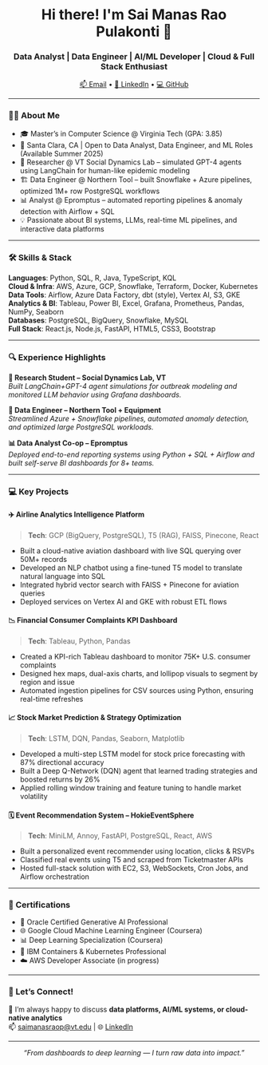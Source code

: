 <h1 align="center">Hi there! I'm Sai Manas Rao Pulakonti 👋</h1>
<h3 align="center">Data Analyst | Data Engineer | AI/ML Developer | Cloud & Full Stack Enthusiast</h3>

<p align="center">
  <a href="mailto:saimanasraop@vt.edu">📫 Email</a> •
  <a href="https://www.linkedin.com/in/saimanasraop/">💼 LinkedIn</a> •
  <a href="https://github.com/YOUR_GITHUB_USERNAME">💻 GitHub</a>
</p>

---

### 👨‍💻 About Me

- 🎓 Master’s in Computer Science @ Virginia Tech (GPA: 3.85)  
- 📍 Santa Clara, CA | Open to Data Analyst, Data Engineer, and ML Roles (Available Summer 2025)  
- 🧪 Researcher @ VT Social Dynamics Lab – simulated GPT-4 agents using LangChain for human-like epidemic modeling  
- 🏗️ Data Engineer @ Northern Tool – built Snowflake + Azure pipelines, optimized 1M+ row PostgreSQL workflows  
- 📊 Analyst @ Epromptus – automated reporting pipelines & anomaly detection with Airflow + SQL  
- 💡 Passionate about BI systems, LLMs, real-time ML pipelines, and interactive data platforms  

---

### 🛠️ Skills & Stack

**Languages**: Python, SQL, R, Java, TypeScript, KQL  
**Cloud & Infra**: AWS, Azure, GCP, Snowflake, Terraform, Docker, Kubernetes  
**Data Tools**: Airflow, Azure Data Factory, dbt (style), Vertex AI, S3, GKE  
**Analytics & BI**: Tableau, Power BI, Excel, Grafana, Prometheus, Pandas, NumPy, Seaborn  
**Databases**: PostgreSQL, BigQuery, Snowflake, MySQL  
**Full Stack**: React.js, Node.js, FastAPI, HTML5, CSS3, Bootstrap  

---

### 🔍 Experience Highlights

**🔬 Research Student – Social Dynamics Lab, VT**  
*Built LangChain+GPT-4 agent simulations for outbreak modeling and monitored LLM behavior using Grafana dashboards.*

**🧪 Data Engineer – Northern Tool + Equipment**  
*Streamlined Azure + Snowflake pipelines, automated anomaly detection, and optimized large PostgreSQL workloads.*

**📊 Data Analyst Co-op – Epromptus**  
*Deployed end-to-end reporting systems using Python + SQL + Airflow and built self-serve BI dashboards for 8+ teams.*

---

### 💻 Key Projects

#### ✈️ Airline Analytics Intelligence Platform  
> **Tech**: GCP (BigQuery, PostgreSQL), T5 (RAG), FAISS, Pinecone, React  
- Built a cloud-native aviation dashboard with live SQL querying over 50M+ records  
- Developed an NLP chatbot using a fine-tuned T5 model to translate natural language into SQL  
- Integrated hybrid vector search with FAISS + Pinecone for aviation queries  
- Deployed services on Vertex AI and GKE with robust ETL flows  

#### 📉 Financial Consumer Complaints KPI Dashboard  
> **Tech**: Tableau, Python, Pandas  
- Created a KPI-rich Tableau dashboard to monitor 75K+ U.S. consumer complaints  
- Designed hex maps, dual-axis charts, and lollipop visuals to segment by region and issue  
- Automated ingestion pipelines for CSV sources using Python, ensuring real-time refreshes  

#### 📈 Stock Market Prediction & Strategy Optimization  
> **Tech**: LSTM, DQN, Pandas, Seaborn, Matplotlib  
- Developed a multi-step LSTM model for stock price forecasting with 87% directional accuracy  
- Built a Deep Q-Network (DQN) agent that learned trading strategies and boosted returns by 26%  
- Applied rolling window training and feature tuning to handle market volatility  

#### 🗓️ Event Recommendation System – HokieEventSphere  
> **Tech**: MiniLM, Annoy, FastAPI, PostgreSQL, React, AWS  
- Built a personalized event recommender using location, clicks & RSVPs  
- Classified real events using T5 and scraped from Ticketmaster APIs  
- Hosted full-stack solution with EC2, S3, WebSockets, Cron Jobs, and Airflow orchestration  

---

### 📜 Certifications

- 🧠 Oracle Certified Generative AI Professional  
- 🌐 Google Cloud Machine Learning Engineer (Coursera)  
- 📊 Deep Learning Specialization (Coursera)  
- 🧪 IBM Containers & Kubernetes Professional  
- ☁️ AWS Developer Associate (in progress)  

---

### 🤝 Let’s Connect!

💬 I’m always happy to discuss **data platforms, AI/ML systems, or cloud-native analytics**  
📫 saimanasraop@vt.edu | 🌐 [LinkedIn](https://www.linkedin.com/in/saimanasraop/)

---

<p align="center"><i>“From dashboards to deep learning — I turn raw data into impact.”</i></p>
